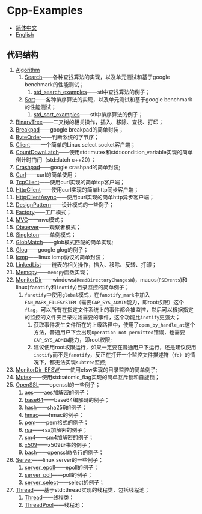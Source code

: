 # Cpp-Examples

- [简体中文](README.md)
- [English](README.en.md)

## 代码结构

1. [Algorithm](/Algorithm/)
   1. [Search](/Algorithm/Search/search.hpp)——各种查找算法的实现，以及单元测试和基于google benchmark的性能测试；
      1. [std_search_examples](/Algorithm/Search/std_search_examples.cc)——stl中查找算法的例子；
   2. [Sort](/Algorithm/Sort/sort.hpp)——各种排序算法的实现，以及单元测试和基于google benchmark的性能测试；
      1. [std_sort_examples](/Algorithm/Sort/std_sort_examples.cc)——stl中排序算法的例子；
2. [BinaryTree](/BinaryTree/binarytree.hpp)——二叉树的相关操作，插入、移除、查找、打印；
3. [Breakpad](/Breakpad/breakpad.hpp)——google breakpad的简单封装；
4. [ByteOrder](/ByteOrder/byteorder.hpp)——判断系统的字节序；
5. [Client](/Client/client.cpp)——一个简单的Linux select socket客户端；
6. [CountDownLatch](/CountDownLatch/countdownlatch.hpp)——使用std::mutex和std::condition_variable实现的简单倒计时门闩（std::latch c++20）；
7. [Crashpad](/Crashpad/crashpad.hpp)——google crashpad的简单封装;
8. [Curl](/Curl/)——curl的简单使用；
9. [TcpClient](/Curl/tcpclient.hpp)——使用curl实现的简单tcp客户端；
10. [HttpClient](/Curl/httpclient.hpp)——使用curl实现的简单http同步客户端；
11. [HttpClientAsync](/Curl/httpclient_async.hpp)——使用curl实现的简单http异步客户端；
12. [DesignPattern](/DesignPattern)——设计模式的一些例子；
13. [Factory](/DesignPattern/Factory/factory.hpp)——工厂模式；
14. [MVC](/DesignPattern/MVC/model.hpp)——mvc模式；
15. [Observer](/DesignPattern/Observer/observer.hpp)——观察者模式；
16. [Singleton](/DesignPattern/Singleton/singleton.hpp)——单例模式；
17. [GlobMatch](/GlobMatch/globmatcher.hpp)——glob模式匹配的简单实现;
18. [Glog](/Glog/main.cc)——google glog的例子；
19. [Icmp](/Icmp/icmp.hpp)——linux icmp协议的简单封装；
20. [LinkedList](/LinkedList/linkedlist.hpp)——链表的相关操作，插入、移除、反转、打印；
21. [Memcpy](/Memcpy/memcpy.hpp)——`memcpy`函数实现；
22. [MonitorDir](/MonitorDir/monitordir.hpp)——windows(`ReadDirectoryChangesW`)，macos(`FSEvents`)和linux(`fanotify`和`inotify`)目录监控的简单例子；
    1. `fanotify`中使用`global`模式，在`fanotify_mark`中加入`FAN_MARK_FILESYSTEM`（需要`CAP_SYS_ADMIN`能力，即root权限）这个`flag`，可以所有在指定文件系统上的事件都会被监控，然后可以根据指定的监控的文件夹目录过滤需要的事件，这个功能比`inotify`更强大；
       1. 获取事件发生文件所在的上级路径中，使用了`open_by_handle_at`这个方法，普通用户下会出现`Operation not permitted`错误，也需要`CAP_SYS_ADMIN`能力，即root权限;
       2. 建议使用root权限运行，如果一定要在普通用户下运行，还是建议使用`inotify`而不是`fanotify`，反正在打开一个监控文件描述符（`fd`）的情况下，都无法实现`subtree`监控;
23. [MonitorDir_EFSW](/MonitorDir_EFSW/main.cc)——使用efsw实现的目录监控的简单例子;
24. [Mutex](/Mutex/mutex.hpp)——使用std::atomic_flag实现的简单互斥锁和自旋锁；
25. [OpenSSL](/OpenSSL)——openssl的一些例子；
    1. [aes](/OpenSSL/openssl_aes.cc)——aes加解密的例子；
    2. [base64](/OpenSSL/openssl_base64.cc)——base64编解码的例子；
    3. [hash](/OpenSSL/openssl_hash.cc)——sha256的例子；
    4. [hmac](/OpenSSL/openssl_hmac.cc)——hmac的例子；
    5. [pem](/OpenSSL/openssl_pem.cc)——pem格式的例子；
    6. [rsa](/OpenSSL/openssl_rsa.cc)——rsa加解密的例子；
    7. [sm4](/OpenSSL/openssl_sm4.cc)——sm4加解密的例子；
    8. [x509](/OpenSSL/openssl_x509.cc)——x509证书的例子；
    9. [bash](/OpenSSL/openssl_bash.sh)——openssl命令行的例子；
26. [Server](/Server)——linux server的一些例子；
    1. [server_epoll](/Server/server_epoll.cc)——epoll的例子；
    2. [server_poll](/Server/server_poll.cc)——poll的例子；
    3. [server_select](/Server/server_select.cc)——select的例子；
27. [Thread](/Thread/)——基于std::thread实现的线程类，包括线程池；
    1. [Thread](/Thread/thread.hpp)——线程类；
    2. [ThreadPool](/Thread/threadpool.hpp)——线程池；
